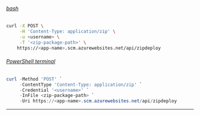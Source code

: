 ###### [bash](#tab/deploy-instructions-curl-bash)

```bash
curl -X POST \
     -H 'Content-Type: application/zip' \
     -u <username> \
     -T '<zip-package-path>' \
    https://<app-name>.scm.azurewebsites.net/api/zipdeploy
```

###### [PowerShell terminal](#tab/deploy-instructions-curl-ps)

```powershell
curl -Method 'POST' `
     -ContentType 'Content-Type: application/zip' `
     -Credential '<username>' `
     -InFile <zip-package-path> `
     -Uri https://<app-name>.scm.azurewebsites.net/api/zipdeploy
```

---
